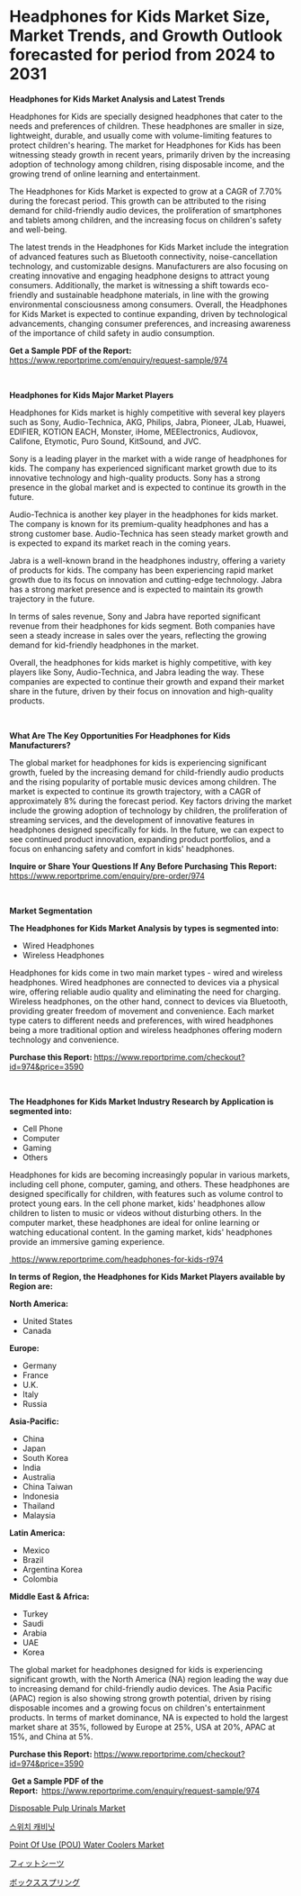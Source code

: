 <p><h1>Headphones for Kids Market Size, Market Trends, and Growth Outlook forecasted for period from 2024 to 2031</h1></p><p><strong>Headphones for Kids Market Analysis and Latest Trends</strong></p>
<p><p>Headphones for Kids are specially designed headphones that cater to the needs and preferences of children. These headphones are smaller in size, lightweight, durable, and usually come with volume-limiting features to protect children's hearing. The market for Headphones for Kids has been witnessing steady growth in recent years, primarily driven by the increasing adoption of technology among children, rising disposable income, and the growing trend of online learning and entertainment.</p><p>The Headphones for Kids Market is expected to grow at a CAGR of 7.70% during the forecast period. This growth can be attributed to the rising demand for child-friendly audio devices, the proliferation of smartphones and tablets among children, and the increasing focus on children's safety and well-being.</p><p>The latest trends in the Headphones for Kids Market include the integration of advanced features such as Bluetooth connectivity, noise-cancellation technology, and customizable designs. Manufacturers are also focusing on creating innovative and engaging headphone designs to attract young consumers. Additionally, the market is witnessing a shift towards eco-friendly and sustainable headphone materials, in line with the growing environmental consciousness among consumers. Overall, the Headphones for Kids Market is expected to continue expanding, driven by technological advancements, changing consumer preferences, and increasing awareness of the importance of child safety in audio consumption.</p></p>
<p><strong>Get a Sample PDF of the Report:&nbsp;</strong> <a href="https://www.reportprime.com/enquiry/request-sample/974">https://www.reportprime.com/enquiry/request-sample/974</a></p>
<p>&nbsp;</p>
<p><strong>Headphones for Kids Major Market Players</strong></p>
<p><p>Headphones for Kids market is highly competitive with several key players such as Sony, Audio-Technica, AKG, Philips, Jabra, Pioneer, JLab, Huawei, EDIFIER, KOTION EACH, Monster, iHome, MEElectronics, Audiovox, Califone, Etymotic, Puro Sound, KitSound, and JVC.</p><p>Sony is a leading player in the market with a wide range of headphones for kids. The company has experienced significant market growth due to its innovative technology and high-quality products. Sony has a strong presence in the global market and is expected to continue its growth in the future.</p><p>Audio-Technica is another key player in the headphones for kids market. The company is known for its premium-quality headphones and has a strong customer base. Audio-Technica has seen steady market growth and is expected to expand its market reach in the coming years.</p><p>Jabra is a well-known brand in the headphones industry, offering a variety of products for kids. The company has been experiencing rapid market growth due to its focus on innovation and cutting-edge technology. Jabra has a strong market presence and is expected to maintain its growth trajectory in the future.</p><p>In terms of sales revenue, Sony and Jabra have reported significant revenue from their headphones for kids segment. Both companies have seen a steady increase in sales over the years, reflecting the growing demand for kid-friendly headphones in the market.</p><p>Overall, the headphones for kids market is highly competitive, with key players like Sony, Audio-Technica, and Jabra leading the way. These companies are expected to continue their growth and expand their market share in the future, driven by their focus on innovation and high-quality products.</p></p>
<p>&nbsp;</p>
<p><strong>What Are The Key Opportunities For Headphones for Kids Manufacturers?</strong></p>
<p><p>The global market for headphones for kids is experiencing significant growth, fueled by the increasing demand for child-friendly audio products and the rising popularity of portable music devices among children. The market is expected to continue its growth trajectory, with a CAGR of approximately 8% during the forecast period. Key factors driving the market include the growing adoption of technology by children, the proliferation of streaming services, and the development of innovative features in headphones designed specifically for kids. In the future, we can expect to see continued product innovation, expanding product portfolios, and a focus on enhancing safety and comfort in kids' headphones.</p></p>
<p><strong>Inquire or Share Your Questions If Any Before Purchasing This Report:</strong> <a href="https://www.reportprime.com/enquiry/pre-order/974">https://www.reportprime.com/enquiry/pre-order/974</a></p>
<p>&nbsp;</p>
<p><strong>Market Segmentation</strong></p>
<p><strong>The Headphones for Kids Market Analysis by types is segmented into:</strong></p>
<p><ul><li>Wired Headphones</li><li>Wireless Headphones</li></ul></p>
<p><p>Headphones for kids come in two main market types - wired and wireless headphones. Wired headphones are connected to devices via a physical wire, offering reliable audio quality and eliminating the need for charging. Wireless headphones, on the other hand, connect to devices via Bluetooth, providing greater freedom of movement and convenience. Each market type caters to different needs and preferences, with wired headphones being a more traditional option and wireless headphones offering modern technology and convenience.</p></p>
<p><strong>Purchase this Report:&nbsp;</strong><a href="https://www.reportprime.com/checkout?id=974&price=3590">https://www.reportprime.com/checkout?id=974&price=3590</a></p>
<p>&nbsp;</p>
<p><strong>The Headphones for Kids Market Industry Research by Application is segmented into:</strong></p>
<p><ul><li>Cell Phone</li><li>Computer</li><li>Gaming</li><li>Others</li></ul></p>
<p><p>Headphones for kids are becoming increasingly popular in various markets, including cell phone, computer, gaming, and others. These headphones are designed specifically for children, with features such as volume control to protect young ears. In the cell phone market, kids' headphones allow children to listen to music or videos without disturbing others. In the computer market, these headphones are ideal for online learning or watching educational content. In the gaming market, kids' headphones provide an immersive gaming experience.</p></p>
<p><a href="https://www.reportprime.com/headphones-for-kids-r974">&nbsp;https://www.reportprime.com/headphones-for-kids-r974</a></p>
<p><strong>In terms of Region, the Headphones for Kids Market Players available by Region are:</strong></p>
<p>
    <p> <strong> North America: </strong>
        <ul>
            <li>United States</li>
            <li>Canada</li>
        </ul>
        </p> 
    <p> <strong> Europe: </strong>
        <ul>
            <li>Germany</li>
            <li>France</li>
            <li>U.K.</li>
            <li>Italy</li>
            <li>Russia</li>
        </ul>
        </p> 
    <p> <strong> Asia-Pacific: </strong>
        <ul>
            <li>China</li>
            <li>Japan</li>
            <li>South Korea</li>
            <li>India</li>
            <li>Australia</li>
            <li>China Taiwan</li>
            <li>Indonesia</li>
            <li>Thailand</li>
            <li>Malaysia</li>
        </ul>
        </p> 
    <p> <strong> Latin America: </strong>
        <ul>
            <li>Mexico</li>
            <li>Brazil</li>
            <li>Argentina Korea</li>
            <li>Colombia</li>
        </ul>
        </p> 
    <p> <strong> Middle East & Africa: </strong>
        <ul>
            <li>Turkey</li>
            <li>Saudi</li>
            <li>Arabia</li>
            <li>UAE</li>
            <li>Korea</li>
        </ul>
    </p>
    </p>
<p><p>The global market for headphones designed for kids is experiencing significant growth, with the North America (NA) region leading the way due to increasing demand for child-friendly audio devices. The Asia Pacific (APAC) region is also showing strong growth potential, driven by rising disposable incomes and a growing focus on children's entertainment products. In terms of market dominance, NA is expected to hold the largest market share at 35%, followed by Europe at 25%, USA at 20%, APAC at 15%, and China at 5%.</p></p>
<p><strong>Purchase this Report: </strong><a href="https://www.reportprime.com/checkout?id=974&price=3590">https://www.reportprime.com/checkout?id=974&price=3590</a></p>
<p>&nbsp;<strong>Get a Sample PDF of the Report:&nbsp;&nbsp;</strong><a href="https://www.reportprime.com/enquiry/request-sample/974">https://www.reportprime.com/enquiry/request-sample/974</a></p>
<p><strong></strong></p>
<p><p><a href="https://github.com/Sarissaschmalingtr6fz2739/Market-Research-Report-List-2/blob/main/disposable-pulp-urinals-market.md">Disposable Pulp Urinals Market</a></p><p><a href="https://github.com/AidenReinger/Market-Research-Report-List-1/blob/main/734898568246.md">스위치 캐비닛</a></p><p><a href="https://github.com/RyleeBauch2023/Market-Research-Report-List-1/blob/main/point-of-use-pou-water-coolers-market.md">Point Of Use (POU) Water Coolers Market</a></p><p><a href="https://github.com/LuzHills1972/Market-Research-Report-List-1/blob/main/710393270708.md">フィットシーツ</a></p><p><a href="https://github.com/FrancoWeber2023/Market-Research-Report-List-1/blob/main/581706870707.md">ボックススプリング</a></p></p>